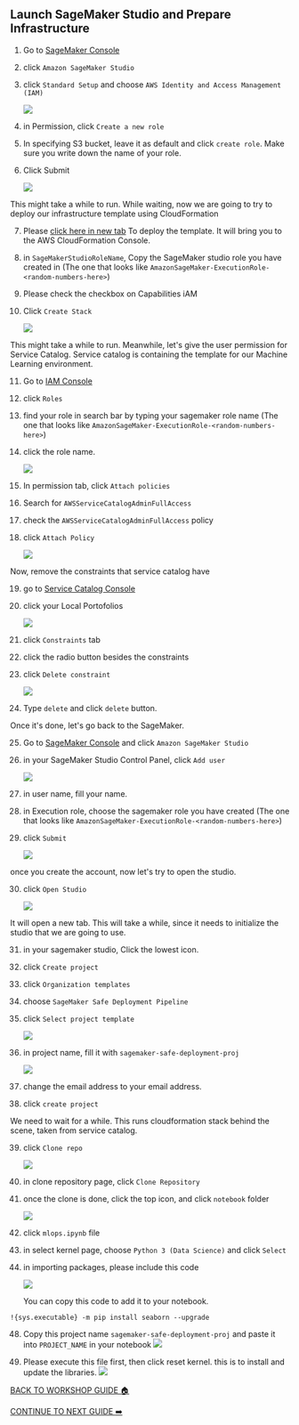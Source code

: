 ## Launch SageMaker Studio and Prepare Infrastructure

1. Go to [SageMaker Console](https://console.aws.amazon.com/sagemaker/home?region=us-east-1#/)
2. click `Amazon SageMaker Studio`
3. click `Standard Setup` and choose `AWS Identity and Access Management (IAM)`

    ![](../images/PrepareInfra/3.png)

4. in Permission, click `Create a new role`
5. In specifying S3 bucket, leave it as default and click `create role`. Make sure you write down the name of your role.
6. Click Submit

    ![](../images/PrepareInfra/6.png)


This might take a while to run. While waiting, now we are going to try to deploy our infrastructure template using CloudFormation

7. Please [click here in new tab](https://us-east-1.console.aws.amazon.com/cloudformation/home?region=us-east-1#/stacks/quickcreate?templateUrl=https%3A%2F%2Famazon-sagemaker-safe-deployment-pipeline.s3.amazonaws.com%2Fstudio.yml&stackName=mlops-studio&param_PipelineBucket=amazon-sagemaker-safe-deployment-pipeline) To deploy the template. It will bring you to the AWS CloudFormation Console.
8. in `SageMakerStudioRoleName`, Copy the SageMaker studio role you have created in (The one that looks like `AmazonSageMaker-ExecutionRole-<random-numbers-here>`)
9. Please check the checkbox on Capabilities iAM
10. Click `Create Stack`

    ![](../images/PrepareInfra/10.png)


This might take a while to run. Meanwhile, let's give the user permission for Service Catalog. Service catalog is containing the template for our Machine Learning environment.

11. Go to [IAM Console](https://console.aws.amazon.com/iam/home?region=us-east-1#)
12. click `Roles`
13. find your role in search bar by typing your sagemaker role name (The one that looks like `AmazonSageMaker-ExecutionRole-<random-numbers-here>`)
14. click the role name.

    ![](../images/PrepareInfra/14.png)

15. In permission tab, click `Attach policies`
16. Search for `AWSServiceCatalogAdminFullAccess`
17. check the `AWSServiceCatalogAdminFullAccess` policy
18. click `Attach Policy`

    ![](../images/PrepareInfra/18.png)

Now, remove the constraints that service catalog have

19. go to [Service Catalog Console](https://console.aws.amazon.com/servicecatalog/home?region=us-east-1#portfolios?activeTab=localAdminPortfolios)
20. click your Local Portofolios

    ![](../images/PrepareInfra/20.png)

21. click `Constraints` tab
22. click the radio button besides the constraints
23. click `Delete constraint`

    ![](../images/PrepareInfra/23.png)

24. Type `delete` and click `delete` button.

Once it's done, let's go back to the SageMaker.

25. Go to [SageMaker Console](https://console.aws.amazon.com/sagemaker/home?region=us-east-1#/landing) and click `Amazon SageMaker Studio`
26. in your SageMaker Studio Control Panel, click `Add user`

    ![](../images/PrepareInfra/26.png)

27. in user name, fill your name.
28. in Execution role, choose the sagemaker role you have created (The one that looks like `AmazonSageMaker-ExecutionRole-<random-numbers-here>`)
29. click `Submit`

    ![](../images/PrepareInfra/29.png)

once you create the account, now let's try to open the studio.

30. click `Open Studio`

    ![](../images/PrepareInfra/30.png)

It will open a new tab. This will take a while, since it needs to initialize the studio that we are going to use.

31. in your sagemaker studio, Click the lowest icon.
32. click `Create project`
33. click `Organization templates`
34. choose `SageMaker Safe Deployment Pipeline`
35. click `Select project template`

    ![](../images/PrepareInfra/35.png)

36. in project name, fill it with `sagemaker-safe-deployment-proj`

    ![](../images/PrepareInfra/36.png)

37. change the email address to your email address.
38. click `create project`

We need to wait for a while. This runs cloudformation stack behind the scene, taken from service catalog.

39. click `Clone repo`

    ![](../images/PrepareInfra/39.png)

40. in clone repository page, click `Clone Repository`
41. once the clone is done, click the top icon, and click `notebook` folder

    ![](../images/PrepareInfra/41.png)

42. click `mlops.ipynb` file
43. in select kernel page, choose `Python 3 (Data Science)` and click `Select`
44. in importing packages, please include this code

    ![](../images/PrepareInfra/44.png)

    You can copy this code to add it to your notebook.

```
!{sys.executable} -m pip install seaborn --upgrade
```

48. Copy this project name `sagemaker-safe-deployment-proj` and paste it into `PROJECT_NAME` in your notebook
    ![](../images/PrepareInfra/48.png)

49. Please execute this file first, then click reset kernel. this is to install and update the libraries.
    ![](../images/PrepareInfra/49.png)

[BACK TO WORKSHOP GUIDE :house:](../README.md)

[CONTINUE TO NEXT GUIDE :arrow_right:](DataPrep.md)